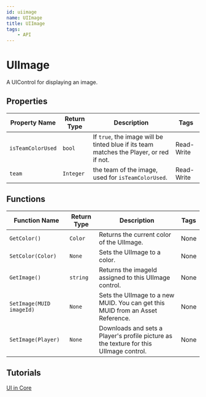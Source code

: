 ```yaml
---
id: uiimage
name: UIImage
title: UIImage
tags:
    - API
---
```


# UIImage

A UIControl for displaying an image.

## Properties

| Property Name | Return Type | Description | Tags |
| -------- | ----------- | ----------- | ---- |
| `isTeamColorUsed` | `bool` | If `true`, the image will be tinted blue if its team matches the Player, or red if not. | Read-Write |
| `team` | `Integer` | the team of the image, used for `isTeamColorUsed`. | Read-Write |

## Functions

| Function Name | Return Type | Description | Tags |
| -------- | ----------- | ----------- | ---- |
| `GetColor()` | `Color` | Returns the current color of the UIImage. | None |
| `SetColor(Color)` | `None` | Sets the UIImage to a color. | None |
| `GetImage()` | `string` | Returns the imageId assigned to this UIImage control. | None |
| `SetImage(MUID imageId)` | `None` | Sets the UIImage to a new MUID. You can get this MUID from an Asset Reference. | None |
| `SetImage(Player)` | `None` | Downloads and sets a Player's profile picture as the texture for this UIImage control. | None |

## Tutorials

[UI in Core](../tutorials/ui_reference.md)
